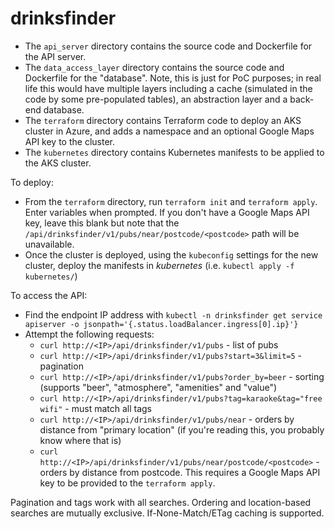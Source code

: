 # drinksfinder
- The `api_server` directory contains the source code and Dockerfile for the API server.
- The `data_access_layer` directory contains the source code and Dockerfile for the "database".  Note, this is just for PoC purposes; in real life this would have multiple layers including a cache (simulated in the code by some pre-populated tables), an abstraction layer and a back-end database.
- The `terraform` directory contains Terraform code to deploy an AKS cluster in Azure, and adds a namespace and an optional Google Maps API key to the cluster.
- The `kubernetes` directory contains Kubernetes manifests to be applied to the AKS cluster.

To deploy:
- From the `terraform` directory, run `terraform init` and `terraform apply`.  Enter variables when prompted. If you don't have a Google Maps API key, leave this blank but note that the `/api/drinksfinder/v1/pubs/near/postcode/<postcode>` path will be unavailable.
- Once the cluster is deployed, using the `kubeconfig` settings for the new cluster, deploy the manifests in _kubernetes_ (i.e. `kubectl apply -f kubernetes/`)

To access the API:
- Find the endpoint IP address with `kubectl -n drinksfinder get service apiserver -o jsonpath='{.status.loadBalancer.ingress[0].ip}'}`
- Attempt the following requests:
  - `curl http://<IP>/api/drinksfinder/v1/pubs` - list of pubs
  - `curl http://<IP>/api/drinksfinder/v1/pubs?start=3&limit=5` - pagination
  - `curl http://<IP>/api/drinksfinder/v1/pubs?order_by=beer` - sorting (supports "beer", "atmosphere", "amenities" and "value")
  - `curl http://<IP>/api/drinksfinder/v1/pubs?tag=karaoke&tag="free wifi"` - must match all tags
  - `curl http://<IP>/api/drinksfinder/v1/pubs/near` - orders by distance from "primary location" (if you're reading this, you probably know where that is)
  - `curl http://<IP>/api/drinksfinder/v1/pubs/near/postcode/<postcode>` - orders by distance from postcode.  This requires a Google Maps API key to be provided to the `terraform apply`.
  
Pagination and tags work with all searches.  Ordering and location-based searches are mutually exclusive.  If-None-Match/ETag caching is supported.
